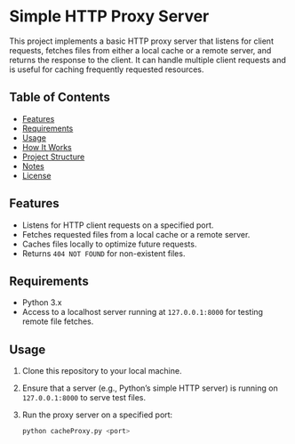 # Simple HTTP Proxy Server

This project implements a basic HTTP proxy server that listens for client requests, fetches files from either a local cache or a remote server, and returns the response to the client. It can handle multiple client requests and is useful for caching frequently requested resources.

## Table of Contents

- [Features](#features)
- [Requirements](#requirements)
- [Usage](#usage)
- [How It Works](#how-it-works)
- [Project Structure](#project-structure)
- [Notes](#notes)
- [License](#license)

## Features

- Listens for HTTP client requests on a specified port.
- Fetches requested files from a local cache or a remote server.
- Caches files locally to optimize future requests.
- Returns `404 NOT FOUND` for non-existent files.

## Requirements

- Python 3.x
- Access to a localhost server running at `127.0.0.1:8000` for testing remote file fetches.

## Usage

1. Clone this repository to your local machine.
2. Ensure that a server (e.g., Python’s simple HTTP server) is running on `127.0.0.1:8000` to serve test files.

3. Run the proxy server on a specified port:
   ```bash
   python cacheProxy.py <port>
   ```
